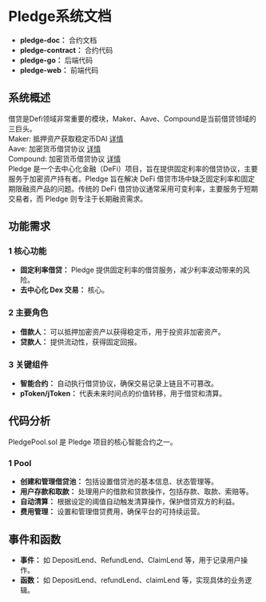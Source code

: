 # Pledge系统文档

- **pledge-doc：** 合约文档
- **pledge-contract：** 合约代码
- **pledge-go：** 后端代码
- **pledge-web：** 前端代码

## 系统概述

借贷是Defi领域非常重要的模块，Maker、Aave、Compound是当前借贷领域的三巨头。  
Maker: 抵押资产获取稳定币DAI  [详情](https://docs.makerdao.com/smart-contract-modules/dai-module)  
Aave: 加密货币借贷协议  [详情](https://aave.com/docs/developers/smart-contracts)  
Compound: 加密货币借贷协议  [详情](https://docs.compound.finance/#protocol-contracts)  
Pledge 是一个去中心化金融（DeFi）项目，旨在提供固定利率的借贷协议，主要服务于加密资产持有者。Pledge 旨在解决 DeFi 借贷市场中缺乏固定利率和固定期限融资产品的问题。传统的 DeFi 借贷协议通常采用可变利率，主要服务于短期交易者，而 Pledge 则专注于长期融资需求。

## 功能需求

### 1 核心功能

- **固定利率借贷：** Pledge 提供固定利率的借贷服务，减少利率波动带来的风险。
- **去中心化 Dex 交易：** 核心。

### 2 主要角色

- **借款人：** 可以抵押加密资产以获得稳定币，用于投资非加密资产。
- **贷款人：** 提供流动性，获得固定回报。

### 3 关键组件

- **智能合约：** 自动执行借贷协议，确保交易记录上链且不可篡改。
- **pToken/jToken：** 代表未来时间点的价值转移，用于借贷和清算。

## 代码分析

PledgePool.sol 是 Pledge 项目的核心智能合约之一。

### 1 Pool

- **创建和管理借贷池：** 包括设置借贷池的基本信息、状态管理等。
- **用户存款和取款：** 处理用户的借款和贷款操作，包括存款、取款、索赔等。
- **自动清算：** 根据设定的阈值自动触发清算操作，保护借贷双方的利益。
- **费用管理：** 设置和管理借贷费用，确保平台的可持续运营。

## 事件和函数

- **事件：** 如 DepositLend、RefundLend、ClaimLend 等，用于记录用户操作。
- **函数：** 如 DepositLend、refundLend、claimLend 等，实现具体的业务逻辑。
